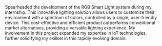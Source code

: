 Spearheaded the development of the RGB Smart Light system during my internship. This innovative lighting solution allows users to customize their environment with a spectrum of colors, controlled by a single, user-friendly device.
This cost-effective and efficient product outperforms conventional market alternatives, providing a versatile lighting experience. My involvement in this project expanded my expertise in IoT technologies, further solidifying my skillset in this rapidly evolving domain.
